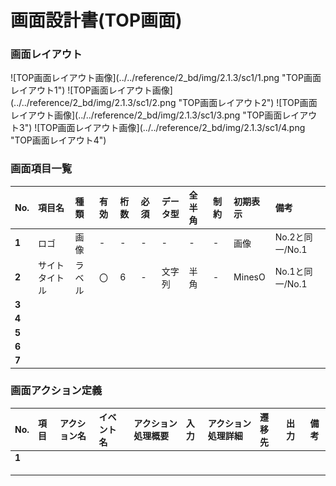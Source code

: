 # 画面設計書(TOP画面)

### 画面レイアウト

<span  id="images">
![TOP画面レイアウト画像](../../reference/2_bd/img/2.1.3/sc1/1.png "TOP画面レイアウト1")
![TOP画面レイアウト画像](../../reference/2_bd/img/2.1.3/sc1/2.png "TOP画面レイアウト2")
![TOP画面レイアウト画像](../../reference/2_bd/img/2.1.3/sc1/3.png "TOP画面レイアウト3")
![TOP画面レイアウト画像](../../reference/2_bd/img/2.1.3/sc1/4.png "TOP画面レイアウト4")
</span>

### 画面項目一覧

|  No.  |     項目名     |  種類  | 有効 | 桁数 | 必須 | データ型 | 全半角 | 制約 | 初期表示 |      備考       |
| :--- | :------------ | :---- | :-- | :-- | :-- | :------ | :---- | :-- | :------ | :------------- |
| **1** |      ロゴ      |  画像  |  -   |  -   |  -   |    -     |   -    |  -   |   画像   | No.2と同一/No.1 |
| **2** | サイトタイトル | ラベル |  〇  |  6   |  -   |  文字列  |  半角  |  -   |  MinesO  | No.1と同一/No.1 |
| **3** |                |        |      |      |      |          |        |      |          |                 |
| **4** |                |        |      |      |      |          |        |      |          |                 |
| **5** |                |        |      |      |      |          |        |      |          |                 |
| **6** |                |        |      |      |      |          |        |      |          |                 |
| **7** |                |        |      |      |      |          |        |      |          |                 |

### 画面アクション定義

|No.|項目|アクション名|イベント名|アクション処理概要|入力|アクション処理詳細|遷移先|出力|備考|
|:-|:-|:-|:-|:-|:-|:-|:-|:-|---|
|**1**||||||||||
|||||||||||
|||||||||||
|||||||||||